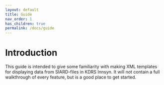 ```yaml
---
layout: default
title: Guide
nav_order: 1
has_children: true
permalink: /docs/guide
---
```


# Introduction

This guide is intended to give some familiarity with making XML templates for displaying data from SIARD-files in KDRS Innsyn. It will not contain a full walkthrough of every feature, but is a good place to get started.